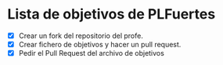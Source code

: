 Lista de objetivos de PLFuertes
============================
 - [x] Crear un fork del repositorio del profe.
 - [x] Crear fichero de objetivos y hacer un pull request. 
 - [x] Pedir el Pull Request del archivo de objetivos
